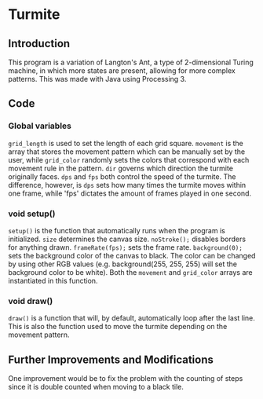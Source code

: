 # Turmite

## Introduction
This program is a variation of Langton's Ant, a type of 2-dimensional Turing machine, in which more states are present, allowing for more complex patterns. This was made with Java using Processing 3.

## Code
### Global variables
`grid_length` is used to set the length of each grid square.
`movement` is the array that stores the movement pattern which can be manually set by the user, while `grid_color` randomly sets the colors that correspond with each movement rule in the pattern.
`dir` governs which direction the turmite originally faces.
`dps` and `fps` both control the speed of the turmite. The difference, however, is `dps` sets how many times the turmite moves within one frame, while 'fps' dictates the amount of frames played in one second.

### void setup()
`setup()` is the function that automatically runs when the program is initialized.
`size` determines the canvas size.
`noStroke();` disables borders for anything drawn.
`frameRate(fps);` sets the frame rate.
`background(0);` sets the background color of the canvas to black. The color can be changed by using other RGB values (e.g. background(255, 255, 255) will set the background color to be white).
Both the `movement` and `grid_color` arrays are instantiated in this function.

### void draw()
`draw()` is a function that will, by default, automatically loop after the last line. This is also the function used to move the turmite depending on the movement pattern.

## Further Improvements and Modifications
One improvement would be to fix the problem with the counting of steps since it is double counted when moving to a black tile.